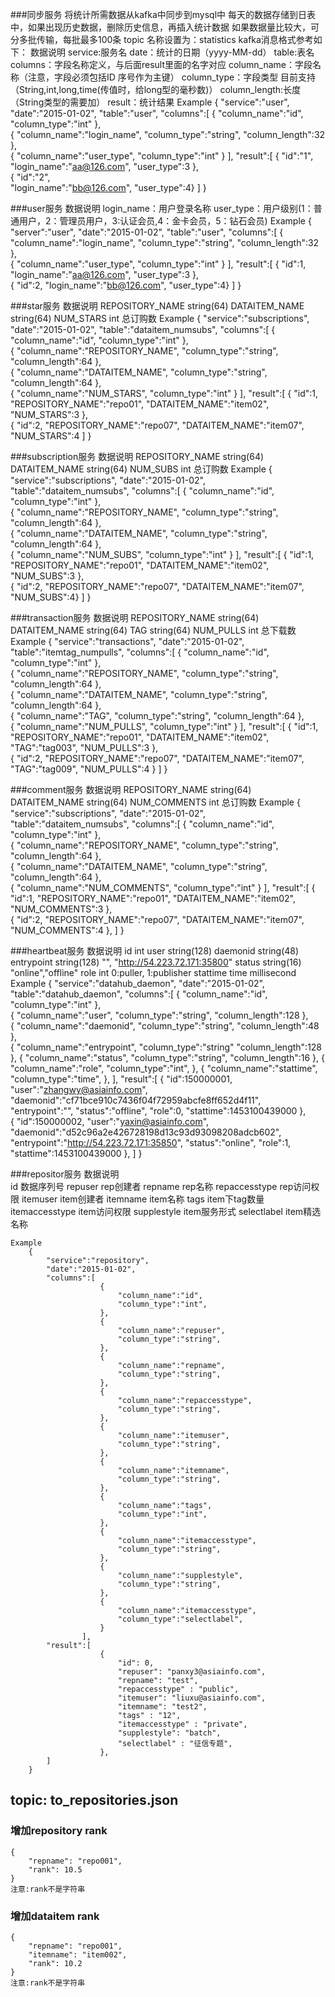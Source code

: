 ###同步服务
	将统计所需数据从kafka中同步到mysql中
	每天的数据存储到日表中，如果出现历史数据，删除历史信息，再插入统计数据
    如果数据量比较大，可分多批传输，每批最多100条
	topic 名称设置为：statistics
	kafka消息格式参考如下：
    数据说明
		service:服务名
        date：统计的日期（yyyy-MM-dd）
		table:表名
		columns：字段名称定义，与后面result里面的名字对应
			column_name：字段名称（注意，字段必须包括ID 序号作为主键）
   			column_type：字段类型 目前支持（String,int,long,time(传值时，给long型的毫秒数)）
   			column_length:长度（String类型的需要加）
		result：统计结果
    Example
		{
			"service":"user",
			"date":"2015-01-02",
			"table":"user",
			"columns":[
				{
					"column_name":"id",
					"column_type":"int"
				},	
				{
					"column_name":"login_name",
					"column_type":"string",
					"column_length":32
				},	
				{
					"column_name":"user_type",
					"column_type":"int"
				}
			], 
		   "result":[
				{
					"id":"1",
					"login_name":"aa@126.com",
					"user_type":3
				},	
				{
					"id":"2",					
					"login_name":"bb@126.com",
					"user_type":4}
				]
		}

###user服务
	数据说明
		login_name：用户登录名称
		user_type：用户级别(1：普通用户，2：管理员用户，3:认证会员,4：金卡会员，5：钻石会员)
	Example
		{
			"server":"user",
			"date":"2015-01-02",
			"table":"user",
			"columns":[
				{
					"column_name":"login_name",
					"column_type":"string",
					"column_length":32
				},	
				{
					"column_name":"user_type",
					"column_type":"int"
				}
			], 
		   "result":[
				{
					"id":1,
					"login_name":"aa@126.com",
					"user_type":3
				},	
				{
					"id":2,
					"login_name":"bb@126.com",
					"user_type":4}
				]
		}

	
###star服务
	数据说明
		REPOSITORY_NAME string(64) 
		DATAITEM_NAME string(64)
		NUM_STARS int 总订购数
	Example
		{
			"service":"subscriptions",
			"date":"2015-01-02",
			"table":"dataitem_numsubs",
			"columns":[
				{
					"column_name":"id",
					"column_type":"int"
				},	
				{
					"column_name":"REPOSITORY_NAME",
					"column_type":"string",
					"column_length":64
				},	
				{
					"column_name":"DATAITEM_NAME",
					"column_type":"string",
					"column_length":64
				},	
				{
					"column_name":"NUM_STARS",
					"column_type":"int"
				}
			], 
		   "result":[
				{
					"id":1,
					"REPOSITORY_NAME":"repo01",
					"DATAITEM_NAME":"item02",
					"NUM_STARS":3
				},	
				{
					"id":2,
					"REPOSITORY_NAME":"repo07",
					"DATAITEM_NAME":"item07",
					"NUM_STARS":4
				]
		}

###subscription服务
	数据说明
		REPOSITORY_NAME string(64) 
		DATAITEM_NAME string(64)
		NUM_SUBS int 总订购数
	Example
		{
			"service":"subscriptions",
			"date":"2015-01-02",
			"table":"dataitem_numsubs",
			"columns":[
				{
					"column_name":"id",
					"column_type":"int"
				},	
				{
					"column_name":"REPOSITORY_NAME",
					"column_type":"string",
					"column_length":64
				},	
				{
					"column_name":"DATAITEM_NAME",
					"column_type":"string",
					"column_length":64
				},	
				{
					"column_name":"NUM_SUBS",
					"column_type":"int"
				}
			], 
		   "result":[
				{
					"id":1,
					"REPOSITORY_NAME":"repo01",
					"DATAITEM_NAME":"item02",
					"NUM_SUBS":3
				},	
				{
					"id":2,
					"REPOSITORY_NAME":"repo07",
					"DATAITEM_NAME":"item07",
					"NUM_SUBS":4}
				]
		}

	
###transaction服务
	数据说明
		REPOSITORY_NAME string(64) 
		DATAITEM_NAME string(64)
		TAG string(64)
		NUM_PULLS int 总下载数
	Example
		{
			"service":"transactions",
			"date":"2015-01-02",
			"table":"itemtag_numpulls",
			"columns":[
				{
					"column_name":"id",
					"column_type":"int"
				},	
				{
					"column_name":"REPOSITORY_NAME",
					"column_type":"string",
					"column_length":64
				},	
				{
					"column_name":"DATAITEM_NAME",
					"column_type":"string",
					"column_length":64
				},		
				{
					"column_name":"TAG",
					"column_type":"string",
					"column_length":64
				},	
				{
					"column_name":"NUM_PULLS",
					"column_type":"int"
				}
			], 
		   "result":[
				{
					"id":1,
					"REPOSITORY_NAME":"repo01",
					"DATAITEM_NAME":"item02",
					"TAG":"tag003",
					"NUM_PULLS":3
				},	
				{
					"id":2,
					"REPOSITORY_NAME":"repo07",
					"DATAITEM_NAME":"item07",
					"TAG":"tag009",
					"NUM_PULLS":4
				}
				]
		}

###comment服务
	数据说明
		REPOSITORY_NAME string(64) 
		DATAITEM_NAME string(64)
		NUM_COMMENTS int 总订购数
	Example
		{
			"service":"subscriptions",
			"date":"2015-01-02",
			"table":"dataitem_numsubs",
			"columns":[
				{
					"column_name":"id",
					"column_type":"int"
				},	
				{
					"column_name":"REPOSITORY_NAME",
					"column_type":"string",
					"column_length":64
				},	
				{
					"column_name":"DATAITEM_NAME",
					"column_type":"string",
					"column_length":64
				},	
				{
					"column_name":"NUM_COMMENTS",
					"column_type":"int"
				}
			], 
		   "result":[
				{
					"id":1,
					"REPOSITORY_NAME":"repo01",
					"DATAITEM_NAME":"item02",
					"NUM_COMMENTS":3
				},	
				{
					"id":2,
					"REPOSITORY_NAME":"repo07",
					"DATAITEM_NAME":"item07",
					"NUM_COMMENTS":4
				},
			]
		}


###heartbeat服务
	数据说明
		id 			int 
		user 		string(128)
		daemonid 	string(48)
		entrypoint	string(128)		"", "http://54.223.72.171:35800"
		status		string(16) 		"online","offline"
		role		int 			0:puller, 1:publisher
		stattime	time 			millisecond
	Example
		{
			"service":"datahub_daemon",
			"date":"2015-01-02",
			"table":"datahub_daemon",
			"columns":[
				{
					"column_name":"id",
					"column_type":"int"
				},	
				{
					"column_name":"user",
					"column_type":"string",
					"column_length":128
				},	
				{
					"column_name":"daemonid",
					"column_type":"string",
					"column_length":48
				},	
				{
					"column_name":"entrypoint",
					"column_type":"string"
					"column_length":128
				},
				{
					"column_name":"status",
					"column_type":"string",
					"column_length":16
				},
				{
					"column_name":"role",
					"column_type":"int",
				},
				{
					"column_name":"stattime",
					"column_type":"time",
				},
			], 
		   "result":[
				{
					"id":150000001,
					"user":"zhangwy@asiainfo.com",
					"daemonid":"cf71bce910c7436f04f72959abcfe8ff652d4f11",
					"entrypoint":"",
					"status":"offline",
					"role":0,
					"stattime":1453100439000
				},	
				{
					"id":150000002,
					"user":"yaxin@asiainfo.com",
					"daemonid":"d52c96a2e426728198d13c93d93098208adcb602",
					"entrypoint":"http://54.223.72.171:35850",
					"status":"online",
					"role":1,
					"stattime":1453100439000
				},
			]
		}


###repositor服务
    数据说明    
    	id                  数据序列号
    	repuser             rep创建者
    	repname             rep名称
    	repaccesstype       rep访问权限
    	itemuser            item创建者
    	itemname            item名称
    	tags                item下tag数量
    	itemaccesstype      item访问权限
    	supplestyle         item服务形式
    	selectlabel         item精选名称
    	
    Example	
    	{
        	"service":"repository",
        	"date":"2015-01-02",
        	"columns":[
        		        {
        			        "column_name":"id",
        			        "column_type":"int",
        		        },	
        		        {
                            "column_name":"repuser",
                            "column_type":"string",
                        },
                        {
                            "column_name":"repname",
                            "column_type":"string",
                        },        		
        		        {
                            "column_name":"repaccesstype",
                            "column_type":"string",
                        },
        		        {
                            "column_name":"itemuser",
                            "column_type":"string",
                        },
        		        {
                            "column_name":"itemname",
                            "column_type":"string",
                        },
        		        {
                            "column_name":"tags",
                            "column_type":"int",
                        },
        		        {
                            "column_name":"itemaccesstype",
                            "column_type":"string",
                        },
                        {
                            "column_name":"supplestyle",
                            "column_type":"string",
                        },
                        {
                            "column_name":"itemaccesstype",
                            "column_type":"selectlabel",
                        }                        		        	
        	        ], 
        	"result":[
        			    {
        					"id": 0,             
                            "repuser": "panxy3@asiainfo.com",
                            "repname": "test", 
                            "repaccesstype" : "public",
                            "itemuser": "liuxu@asiainfo.com",            
                            "itemname": "test2",            
                            "tags" : "12",               
                            "itemaccesstype" : "private",     
                            "supplestyle": "batch",         
                            "selectlabel" : "征信专题",        
        			    },	
        	]
        }
	
## topic: to_repositories.json

### 增加repository rank

	{
		"repname": "repo001",
        "rank": 10.5		
	}
	注意:rank不是字符串

### 增加dataitem rank

	{
		"repname": "repo001",
		"itemname": "item002",
        "rank": 10.2		
	}	
	注意:rank不是字符串
        
